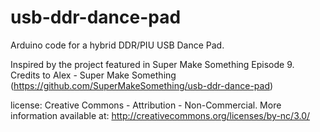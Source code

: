 # usb-ddr-dance-pad
Arduino code for a hybrid DDR/PIU USB Dance Pad.

Inspired by the project featured in Super Make Something Episode 9.
Credits to Alex - Super Make Something (https://github.com/SuperMakeSomething/usb-ddr-dance-pad)

license: Creative Commons - Attribution - Non-Commercial.  More information available at: http://creativecommons.org/licenses/by-nc/3.0/
